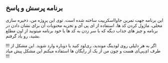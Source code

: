 ## برنامه پرسش و پاسخ

این برنامه جهت تمرین جاوااسکریپت ساخته شده است.
ت‍‍‍وی این پروژه من، ذخیره سازی محلی، ماژول کردن کد ها، استفاده از ای پی آی و تجزیه محتویات آن برای نشان دادن در برنامه و چیز های جذاب دیگه که با سر زدن به کد ها یا خود برنامه میتونید از اون مطلع بشید، رو یاد گرفتم.

!!! اگر به هر دلیلی روی لودینگ موندید، ری‌لود کنید یا دوباره وارد شوید.
این مشکل از طرف ای‌پی‌آی هست و چون من از یک از رایگان ها استفاده میکنم این مشکل پیش میاد !!!
